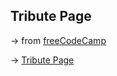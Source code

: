 ## Tribute Page

&rarr; from [freeCodeCamp](https://www.freecodecamp.org/learn/2022/responsive-web-design/)

&rarr; [Tribute Page](https://fdromer.github.io/tribute_page/)